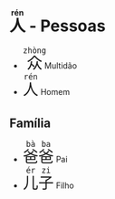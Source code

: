 # <ruby>人<rt>rén</rt></ruby> - Pessoas

-   <font size="6"><code><ruby>众<rt>zhòng</rt></ruby></code></font> Multidão
-   <font size="6"><code><ruby>人<rt>rén</rt></ruby></code></font> Homem

## Família

-   <font size="6"><code><ruby>爸<rt>bà</rt>爸<rt>ba</rt></ruby></code></font> Pai
-   <font size="6"><code><ruby>儿<rt>ér</rt>子<rt>zi</rt></ruby></code></font> Filho
